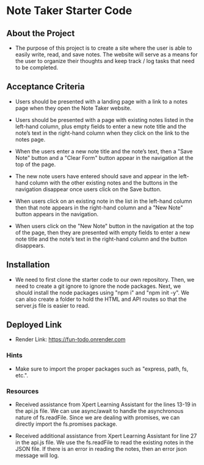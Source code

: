 # Note Taker Starter Code

## About the Project

* The purpose of this project is to create a site where the user is able to easily write, read, and save notes. The website will serve as a means for the user to organize their thoughts and keep track / log tasks that need to be completed.

## Acceptance Criteria

* Users should be presented with a landing page with a link to a notes page when they open the Note Taker website.

* Users should be presented with a page with existing notes listed in the left-hand column, plus empty fields to enter a new note title and the note’s text in the right-hand column when they click on the link to the notes page.

* When the users enter a new note title and the note’s text, then a "Save Note" button and a "Clear Form" button appear in the navigation at the top of the page.

* The new note users have entered should save and appear in the left-hand column with the other existing notes and the buttons in the navigation disappear once users click on the Save button.

* When users click on an existing note in the list in the left-hand column then that note appears in the right-hand column and a "New Note" button appears in the navigation.

* When users click on the "New Note" button in the navigation at the top of the page, then they are presented with empty fields to enter a new note title and the note’s text in the right-hand column and the button disappears.


## Installation

* We need to first clone the starter code to our own repository. Then, we need to create a git ignore to ignore the node packages. Next, we should install the node packages using "npm i" and "npm init -y". We can also create a folder to hold the HTML and API routes so that the server.js file is easier to read.

## Deployed Link

* Render Link: https://fun-todo.onrender.com

### Hints

* Make sure to import the proper packages such as "express, path, fs, etc.".

### Resources

* Received assistance from Xpert Learning Assistant for the lines 13-19 in the api.js file. We can use async/await to handle the asynchronous nature of fs.readFile. Since we are dealing with promises, we can directly import the fs.promises package.

* Received additional assistance from Xpert Learning Assistant for line 27 in the api.js file. We use the fs.readFile to read the existing notes in the JSON file. If there is an error in reading the notes, then an error json message will log.


